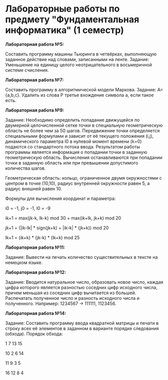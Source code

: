 # Лабораторные работы по предмету "Фундаментальная информатика" (1 семестр)

**Лабораторная работа №5:**

Составить программу машины Тьюринга в четвёрках, выполняющую заданное действие над словами, записанными на ленте.
Задание: Уменьшение на единицу целого неотрицательного в восьмеричной системе счисления.

**Лабораторная работа №7:**

Составить программу в алгоритмической модели Маркова.
Задание: A={a,b,c}. Удалить из слова P третье вхождение символа a, если такое есть.

**Лабораторная работа №9:**

Задание:
Необходимо определить попадание движущейся по двумерной целочисленной сетке точки в специальную геометрическую область не более чем за 50 шагов. Передвижение точки определяется специальными формулами и зависит от её текущего положения (i,j), динамического параметра l0 в нулевой момент времени (k=0) подаются со стандартного потока ввода. Результатом работы программы является информация о попадании точки в заданную геометрическую область. Вычисления останавливаются при попадании точки в заданную область или при превышении допустимого количества шагов. 

Геометрическая область: кольцо, ограниченное двумя окружностями с центром в точке (10,10), радиус внутренней окружности равен 5, а радиус внешней равен 10. 

Формулы для вычисления координат и параметра: 

i0 = -1, j0 = -1, l0 = -9

ik+1 = max(jk-k, lk-k) mod 30 + max(ik+lk, jk+k) mod 20

jk+1 = (|ik-lk| * sign(jk+k) + |ik-k| * (jk+k)) mod 20

lk+1 = (ik+k) * (jk-k) * (lk+k) mod 25

**Лабораторная работа №11:**

Задание: Вывести на печать количество существительных в тексте на немецком языке.

**Лабораторная работа №12:**

Задание: Вводится натуральное число, образовать новое число, каждая цифра которого является разностью соседних цифр исходного числа, причем меньшая из соседних цифр вычитается из большей. Распечатать полученное число и разность исходного числа и полученного. Например: 1234567 -> 111111, 1123456.

**Лабораторная работа №14:**

Задание: Составить программу ввода квадратной матрицы и печати в строку всех её элементов в заданном в варианте порядке следования (обхода).
Порядок обхода:

1      7    13   15

10    2     6    14

11    9     3     5

16   12    8     4
